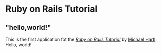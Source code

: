 # Ruby on Rails Tutorial

## "hello,world!"

This is the first application fot the
[*Ruby on Rails Tutorial*](http://railstutorial.jp/)
by [Michael Hartl](http:www.michaelhartl.com/). Hello, world!